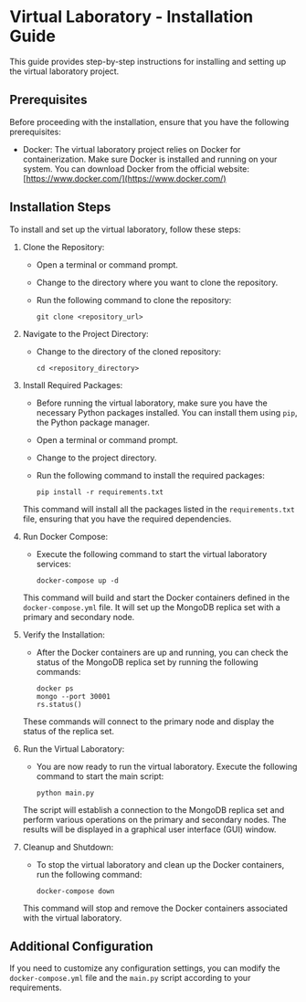 # Virtual Laboratory - Installation Guide

This guide provides step-by-step instructions for installing and setting up the virtual laboratory project.

## Prerequisites

Before proceeding with the installation, ensure that you have the following prerequisites:

- Docker: The virtual laboratory project relies on Docker for containerization. Make sure Docker is installed and running on your system. You can download Docker from the official website: [https://www.docker.com/](https://www.docker.com/)

## Installation Steps

To install and set up the virtual laboratory, follow these steps:

1. Clone the Repository:
   - Open a terminal or command prompt.
   - Change to the directory where you want to clone the repository.
   - Run the following command to clone the repository:

     ```
     git clone <repository_url>
     ```

2. Navigate to the Project Directory:
   - Change to the directory of the cloned repository:
   
     ```
     cd <repository_directory>
     ```
3. Install Required Packages:
   - Before running the virtual laboratory, make sure you have the necessary Python packages installed. You can install them using `pip`, the Python package manager.
   - Open a terminal or command prompt.
   - Change to the project directory.
   - Run the following command to install the required packages:

     ```
     pip install -r requirements.txt
     ```
     
   This command will install all the packages listed in the `requirements.txt` file, ensuring that you have the required dependencies.

4. Run Docker Compose:
   - Execute the following command to start the virtual laboratory services:
   
     ```
     docker-compose up -d
     ```
     
   This command will build and start the Docker containers defined in the `docker-compose.yml` file. It will set up the MongoDB replica set with a primary and secondary node.

4. Verify the Installation:
   - After the Docker containers are up and running, you can check the status of the MongoDB replica set by running the following commands:
   
     ```
     docker ps
     mongo --port 30001
     rs.status()
     ```
   
   These commands will connect to the primary node and display the status of the replica set.

5. Run the Virtual Laboratory:
   - You are now ready to run the virtual laboratory. Execute the following command to start the main script:
   
     ```
     python main.py
     ```
   
   The script will establish a connection to the MongoDB replica set and perform various operations on the primary and secondary nodes. The results will be displayed in a graphical user interface (GUI) window.

6. Cleanup and Shutdown:
   - To stop the virtual laboratory and clean up the Docker containers, run the following command:
   
     ```
     docker-compose down
     ```
     
   This command will stop and remove the Docker containers associated with the virtual laboratory.

## Additional Configuration

If you need to customize any configuration settings, you can modify the `docker-compose.yml` file and the `main.py` script according to your requirements.



